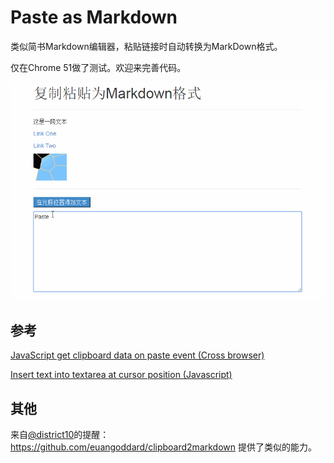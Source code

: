 # Paste as Markdown
类似简书Markdown编辑器，粘贴链接时自动转换为MarkDown格式。

仅在Chrome 51做了测试。欢迎来完善代码。

![](./demo.gif)



## 参考

[JavaScript get clipboard data on paste event (Cross browser)](http://stackoverflow.com/questions/2176861/javascript-get-clipboard-data-on-paste-event-cross-browser)

[Insert text into textarea at cursor position (Javascript)](http://stackoverflow.com/questions/11076975/insert-text-into-textarea-at-cursor-position-javascript)

## 其他
来自[@district10](https://github.com/district10)的提醒：
https://github.com/euangoddard/clipboard2markdown 提供了类似的能力。
